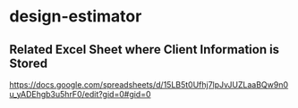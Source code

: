 # design-estimator


## Related Excel Sheet where Client Information is Stored
https://docs.google.com/spreadsheets/d/15LB5t0Ufhj7lpJvJUZLaaBQw9n0u_yADEhgb3u5hrF0/edit?gid=0#gid=0
